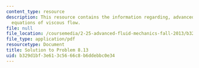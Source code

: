 ```yaml
---
content_type: resource
description: This resource contains the information regarding, advanced fluid mechanics,
  equations of viscous flow.
file: null
file_location: /coursemedia/2-25-advanced-fluid-mechanics-fall-2013/b329d1bf3e613c5666c8b6ddebbc0e34_MIT2_25F13_Shapi8.13_Solut.pdf
file_type: application/pdf
resourcetype: Document
title: Solution to Problem 8.13
uid: b329d1bf-3e61-3c56-66c8-b6ddebbc0e34
---
```

